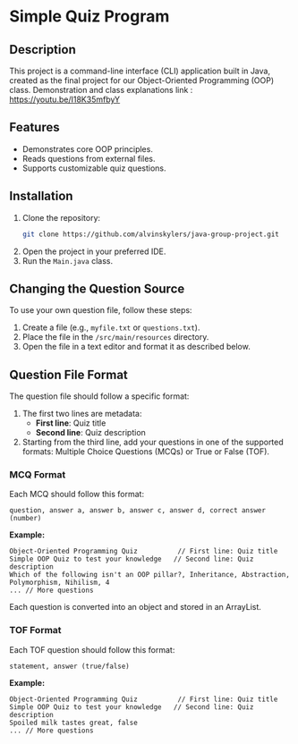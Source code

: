# Simple Quiz Program

## Description
This project is a command-line interface (CLI) application built in Java, created as the final project for our Object-Oriented Programming (OOP) class.
Demonstration and class explanations link : https://youtu.be/I18K35mfbyY
## Features
- Demonstrates core OOP principles.
- Reads questions from external files.
- Supports customizable quiz questions.

## Installation
1. Clone the repository:
   ```bash
   git clone https://github.com/alvinskylers/java-group-project.git
   ```
2. Open the project in your preferred IDE.
3. Run the `Main.java` class.

## Changing the Question Source
To use your own question file, follow these steps:

1. Create a file (e.g., `myfile.txt` or `questions.txt`).
2. Place the file in the `/src/main/resources` directory.
3. Open the file in a text editor and format it as described below.

## Question File Format
The question file should follow a specific format:

1. The first two lines are metadata:
   - **First line**: Quiz title
   - **Second line**: Quiz description
2. Starting from the third line, add your questions in one of the supported formats: Multiple Choice Questions (MCQs) or True or False (TOF).

### MCQ Format
Each MCQ should follow this format:
```
question, answer a, answer b, answer c, answer d, correct answer (number)
```
**Example:**
```
Object-Oriented Programming Quiz          // First line: Quiz title
Simple OOP Quiz to test your knowledge   // Second line: Quiz description
Which of the following isn't an OOP pillar?, Inheritance, Abstraction, Polymorphism, Nihilism, 4
... // More questions
```
Each question is converted into an object and stored in an ArrayList.

### TOF Format
Each TOF question should follow this format:
```
statement, answer (true/false)
```
**Example:**
```
Object-Oriented Programming Quiz          // First line: Quiz title
Simple OOP Quiz to test your knowledge   // Second line: Quiz description
Spoiled milk tastes great, false
... // More questions
```
